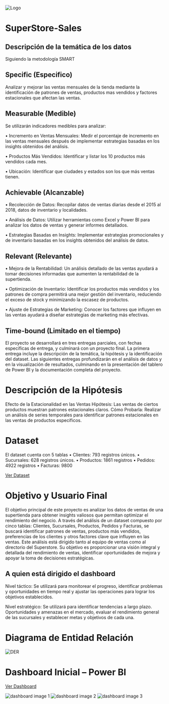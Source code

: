 ![Logo](https://github.com/user-attachments/assets/245533d9-cfa2-44db-92fd-0394c8068c0e)

# SuperStore-Sales

## Descripción de la temática de los datos
Siguiendo la metodología SMART

## Specific (Especifico)
Analizar y mejorar las ventas mensuales de la tienda mediante la identificación de patrones de ventas, productos mas vendidos y factores estacionales que afectan las ventas.

## Measurable (Medible)
Se utilizarán indicadores medibles para analizar:

•	Incremento en Ventas Mensuales: Medir el porcentaje de incremento en las ventas mensuales después de implementar estrategias basadas en los insights obtenidos del análisis.

•	Productos Más Vendidos: Identificar y listar los 10 productos más vendidos cada mes.

•	Ubicación: Identificar que ciudades y estados son los que más ventas tienen.

## Achievable (Alcanzable)

•	Recolección de Datos: Recopilar datos de ventas diarias desde el 2015 al 2018, datos de inventario y localidades.

•	Análisis de Datos: Utilizar herramientas como Excel y Power BI para analizar los
datos de ventas y generar informes detallados.

•	Estrategias Basadas en Insights: Implementar estrategias promocionales y de inventario basadas en los insights obtenidos del análisis de datos.

## Relevant (Relevante)

•	Mejora de la Rentabilidad: Un análisis detallado de las ventas ayudará a tomar decisiones informadas que aumenten la rentabilidad de la supertienda.

•	Optimización de Inventario: Identificar los productos más vendidos y los
patrones de compra permitirá una mejor gestión del inventario, reduciendo el exceso de stock y minimizando la escasez de productos.

•	Ajuste de Estrategias de Marketing: Conocer los factores que influyen en las
ventas ayudará a diseñar estrategias de marketing más efectivas.

## Time-bound (Limitado en el tiempo)

El proyecto se desarrollará en tres entregas parciales, con fechas específicas de entrega, y culminará con un proyecto final. La primera entrega incluye la descripción de la temática, la hipótesis y la identificación del dataset. Las siguientes entregas profundizarán en el análisis de datos y en la visualización de resultados, culminando en la presentación del tablero de Power BI y la documentación completa del proyecto.

# Descripción de la Hipótesis

Efecto de la Estacionalidad en las Ventas
Hipótesis: Las ventas de ciertos productos muestran patrones estacionales claros.
Cómo Probarla: Realizar un análisis de series temporales para identificar patrones estacionales en las ventas de productos específicos.

# Dataset
El dataset cuenta con 5 tablas
•	Clientes: 793 registros únicos.
•	Sucursales: 628 registros únicos.
•	Productos: 1861 registros
•	Pedidos: 4922 registros
•	Facturas: 9800

<a href="https://github.com/festevez81/SuperStore-Sales/blob/main/Superstore%20Sales.xlsx">Ver Dataset</a> 

# Objetivo y Usuario Final
El objetivo principal de este proyecto es analizar los datos de ventas de una supertienda para obtener insights valiosos que permitan optimizar el rendimiento del negocio. A través del análisis de un dataset compuesto por cinco tablas: Clientes, Sucursales, Productos, Pedidos y Facturas, se buscará identificar patrones de ventas, productos más vendidos, preferencias de los clientes y otros factores clave que influyen en las ventas.
Este análisis está dirigido tanto al equipo de ventas como al directorio del Superstore. Su objetivo es proporcionar una visión integral y detallada del rendimiento de ventas, identificar oportunidades de mejora y apoyar la toma de decisiones estratégicas.

## A quien está dirigido el dashboard

Nivel táctico:
Se utilizará para monitorear el progreso, identificar problemas y oportunidades en tiempo real y ajustar las operaciones para lograr los objetivos establecidos.

Nivel estratégico:
Se utilizará para identificar tendencias a largo plazo. Oportunidades y amenazas en el mercado, evaluar el rendimiento general de las sucursales y establecer metas y objetivos de cada una.

# Diagrama de Entidad Relación

![DER](https://github.com/user-attachments/assets/cad92511-1afc-4e06-92e7-8486585e5f10)

# Dashboard Inicial – Power BI

<a href="https://github.com/festevez81/SuperStore-Sales/blob/main/Superstore.pbix">Ver Dashboard</a>

![dashboard image 1](https://github.com/user-attachments/assets/75520811-5362-49a3-9998-493b87e2eb1f)
![dashboard image 2](https://github.com/user-attachments/assets/5c6bf705-ff4b-412b-bbae-4fd904261c64)
![dashboard image 3](https://github.com/user-attachments/assets/c73a0842-2f9a-42f7-a9c3-8e42b366fa3a)








